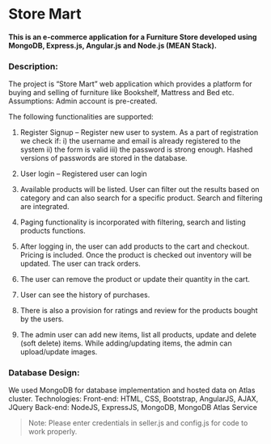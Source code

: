 # Store Mart

#### This is an e-commerce application for a Furniture Store developed using MongoDB, Express.js, Angular.js and Node.js (MEAN Stack).

### Description:

The project is “Store Mart” web application which provides a platform for buying and selling of furniture like Bookshelf, Mattress and Bed etc.
Assumptions:
Admin account is pre-created.

The following functionalities are supported:

1. Register Signup – Register new user to system. As a part of registration we check if:
   i) the username and email is already registered to the system
   ii) the form is valid
   iii) the password is strong enough. Hashed versions of passwords are stored in the database.
2. User login – Registered user can login

3. Available products will be listed. User can filter out the results based on category and can also search for a specific product. Search and filtering are integrated.
4. Paging functionality is incorporated with filtering, search and listing products functions.

5. After logging in, the user can add products to the cart and checkout. Pricing is included. Once the product is checked out inventory will be updated. The user can track orders.
6. The user can remove the product or update their quantity in the cart.

7. User can see the history of purchases.
8. There is also a provision for ratings and review for the products bought by the users.

9. The admin user can add new items, list all products, update and delete (soft delete) items. While adding/updating items, the admin can upload/update images.

### Database Design:

We used MongoDB for database implementation and hosted data on Atlas cluster.
Technologies:
Front-end: HTML, CSS, Bootstrap, AngularJS, AJAX, JQuery Back-end: NodeJS, ExpressJS, MongoDB, MongoDB Atlas Service

> Note: Please enter credentials in seller.js and config.js for code to work properly.
